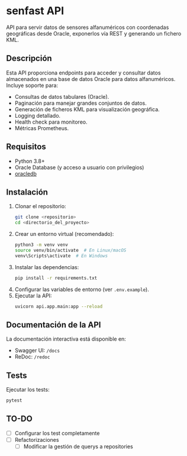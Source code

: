# senfast API

API para servir datos de sensores alfanuméricos con coordenadas geográficas desde Oracle, exponerlos vía REST y generando un fichero KML.

## Descripción

Esta API proporciona endpoints para acceder y consultar datos almacenados en una base de datos Oracle para datos alfanuméricos.
Incluye soporte para:

* Consultas de datos tabulares (Oracle).
* Paginación para manejar grandes conjuntos de datos.
* Generación de ficheros KML para visualización geográfica.
* Logging detallado.
* Health check para monitoreo.
* Métricas Prometheus.

## Requisitos

* Python 3.8+
* Oracle Database (y acceso a usuario con privilegios)
* [oracledb](https://python-oracledb.readthedocs.io/en/latest/user_guide/installation.html)

## Instalación

1.  Clonar el repositorio:
    ```bash
    git clone <repositorio>
    cd <directorio_del_proyecto>
    ```
2.  Crear un entorno virtual (recomendado):
    ```bash
    python3 -m venv venv
    source venv/bin/activate  # En Linux/macOS
    venv\Scripts\activate  # En Windows
    ```
3.  Instalar las dependencias:
    ```bash
    pip install -r requirements.txt
    ```
4.  Configurar las variables de entorno (ver `.env.example`).
5.  Ejecutar la API:
    ```bash
    uvicorn api.app.main:app --reload
    ```

## Documentación de la API

La documentación interactiva está disponible en:

* Swagger UI: `/docs`
* ReDoc: `/redoc`

## Tests

Ejecutar los tests:

```bash
pytest
```

## TO-DO

- [ ] Configurar los test completamente
- [ ] Refactorizaciones
    - [ ] Modificar la gestión de querys a repositories
